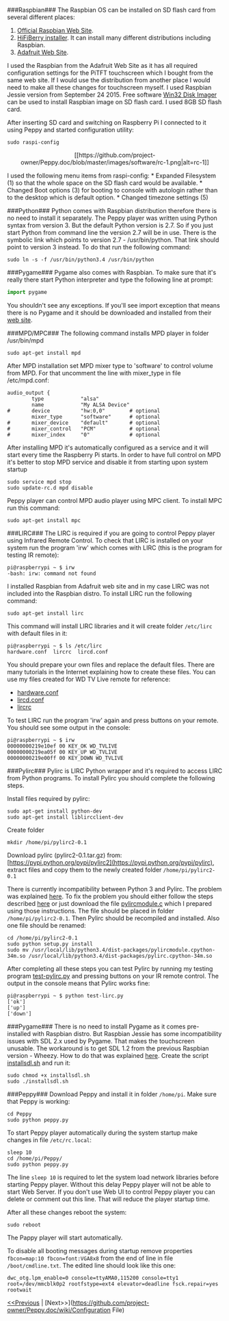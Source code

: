 ###Raspbian###
The Raspbian OS can be installed on SD flash card from several different places:

1. [Official Raspbian Web Site](https://www.raspbian.org/).
2. [HiFiBerry installer](https://www.hifiberry.com/guides/hifiberry-installer/). It can install many different distributions including Raspbian.
3. [Adafruit Web Site](https://learn.adafruit.com/adafruit-pitft-3-dot-5-touch-screen-for-raspberry-pi/easy-install).

I used the Raspbian from the Adafruit Web Site as it has all required configuration settings for the PiTFT touchscreen which I bought from the same web site. If I would use the distribution from another place I would need to make all these changes for touchscreen myself. I used Raspbian Jessie version from September 24 2015.
Free software [Win32 Disk Imager](https://sourceforge.net/projects/win32diskimager/) can be used to install Raspbian image on SD flash card. I used 8GB SD flash card.

After inserting SD card and switching on Raspberry Pi I connected to it using Peppy and started configuration utility:
```
sudo raspi-config
```
<p align="center">
[[https://github.com/project-owner/Peppy.doc/blob/master/images/software/rc-1.png|alt=rc-1]]
</p>
I used the following menu items from raspi-config:
* Expanded Filesystem (1) so that the whole space on the SD flash card would be available.
* Changed Boot options (3) for booting to console with autologin rather than to the desktop which is default option.
* Changed timezone settings (5)

###Python###
Python comes with Raspbian distribution therefore there is no need to install it separately. The Peppy player was written using Python syntax from version 3. But the default Python version is 2.7. So if you just start Python from command line the version 2.7 will be in use. There is the symbolic link which points to version 2.7 - /usr/bin/python. That link should point to version 3 instead. To do that run the following command:
```
sudo ln -s -f /usr/bin/python3.4 /usr/bin/python
```

###Pygame###
Pygame also comes with Raspbian. To make sure that it's really there start Python interpreter and type the following line at prompt:
```python
import pygame
```
You shouldn't see any exceptions. If you'll see import exception that means there is no Pygame and it should be downloaded and installed from their [web site](http://www.pygame.org/download.shtml).

###MPD/MPC###
The following command installs MPD player in folder /usr/bin/mpd
```
sudo apt-get install mpd
```
After MPD installation set MPD mixer type to 'software' to control volume from MPD. For that uncomment the line with mixer_type in file /etc/mpd.conf:
```
audio_output {
        type            "alsa"
        name            "My ALSA Device"
#       device          "hw:0,0"        # optional
        mixer_type      "software"      # optional
#       mixer_device    "default"       # optional
#       mixer_control   "PCM"           # optional
#       mixer_index     "0"             # optional
```
After installing MPD it's automatically configured as a service and it will start every time the Raspberry Pi starts. In order to have full control on MPD it's better to stop MPD service and disable it from starting upon system startup
```
sudo service mpd stop
sudo update-rc.d mpd disable
```
Peppy player can control MPD audio player using MPC client. To install MPC run this command:
```
sudo apt-get install mpc
```

###LIRC###
The LIRC is required if you are going to control Peppy player using Infrared Remote Control. To check that LIRC is installed on your system run the program 'irw' which comes with LIRC (this is the program for testing IR remote):
```
pi@raspberrypi ~ $ irw
-bash: irw: command not found
```
I installed Raspbian from Adafruit web site and in my case LIRC was not included into the Raspbian distro. To install LIRC run the following command:
```
sudo apt-get install lirc
``` 
This command will install LIRC libraries and it will create folder ```/etc/lirc``` with default files in it:
```
pi@raspberrypi ~ $ ls /etc/lirc
hardware.conf  lircrc  lircd.conf
```
You should prepare your own files and replace the default files. There are many tutorials in the Internet explaining how to create these files. You can use my files created for WD TV Live remote for reference:

* [hardware.conf](https://github.com/project-owner/Peppy.doc/blob/master/files/hardware.conf)
* [lircd.conf](https://github.com/project-owner/Peppy.doc/blob/master/files/lircd.conf)
* [lircrc](https://github.com/project-owner/Peppy.doc/blob/master/files/lircrc)

To test LIRC run the program 'irw' again and press buttons on your remote. You should see some output in the console:
```
pi@raspberrypi ~ $ irw
00000000219e10ef 00 KEY_OK WD_TVLIVE
00000000219ea05f 00 KEY_UP WD_TVLIVE
00000000219e00ff 00 KEY_DOWN WD_TVLIVE
```

###Pylirc###
Pylirc is LIRC Python wrapper and it's required to access LIRC from Python programs. To install Pylirc you should complete the following steps.

Install files required by pylirc:
```
sudo apt-get install python-dev
sudo apt-get install liblircclient-dev
```
Create folder
```
mkdir /home/pi/pylirc2-0.1
```
Download pylirc (pylirc2-0.1.tar.gz) from: [https://pypi.python.org/pypi/pylirc2](https://pypi.python.org/pypi/pylirc), extract files and copy them to the newly created folder ```/home/pi/pylirc2-0.1```

There is currently incompatibility between Python 3 and Pylirc. The problem was explained [here](http://stackoverflow.com/questions/34691314/python3-4-pylirc-module-not-loaded-although-is-installed-on-my-system). To fix the problem you should either follow the steps described [here](https://github.com/offlinehacker-playground/pylirc2/issues/3#issuecomment-170238377) or just download the file [pylircmodule.c](https://github.com/project-owner/Peppy.doc/blob/master/files/pylircmodule.c) which I prepared using those instructions. The file should be placed in folder ```/home/pi/pylirc2-0.1```. Then Pylirc should be recompiled and installed. Also one file should be renamed:
```
cd /home/pi/pylirc2-0.1
sudo python setup.py install
sudo mv /usr/local/lib/python3.4/dist-packages/pylircmodule.cpython-34m.so /usr/local/lib/python3.4/dist-packages/pylirc.cpython-34m.so
```
After completing all these steps you can test Pylirc by running my testing program [test-pylirc.py](https://github.com/project-owner/Peppy.doc/blob/master/files/test-pylirc.py) and pressing buttons on your IR remote control. The output in the console means that Pylirc works fine:
```
pi@raspberrypi ~ $ python test-lirc.py
['ok']
['up']
['down']
```

###Pygame###
There is no need to install Pygame as it comes pre-installed with Raspbian distro. But Raspbian Jessie has some incompatibility issues with SDL 2.x used by Pygame. That makes the touchscreen unusable. The workaround is to get SDL 1.2 from the previous Raspbian version - Wheezy. How to do that was explained [here](https://learn.adafruit.com/adafruit-2-4-pitft-hat-with-resistive-touchscreen-mini-kit/pitft-pygame-tips). Create the script [installsdl.sh](https://github.com/project-owner/Peppy.doc/blob/master/files/installsdl.sh) and run it:
```
sudo chmod +x installsdl.sh
sudo ./installsdl.sh
```

###Peppy###
Download Peppy and install it in folder ```/home/pi```. Make sure that Peppy is working:
```
cd Peppy
sudo python peppy.py
```
To start Peppy player automatically during the system startup make changes in file ```/etc/rc.local```:
```
sleep 10
cd /home/pi/Peppy/
sudo python peppy.py
```
The line ```sleep 10``` is required to let the system load network libraries before starting Peppy player. Without this delay Peppy player will not be able to start Web Server. If you don't use Web UI to control Peppy player you can delete or comment out this line. That will reduce the player startup time.

After all these changes reboot the system:
```
sudo reboot
```
The Pappy player will start automatically.

To disable all booting messages during startup remove properties ```fbcon=map:10 fbcon=font:VGA8x8``` from the end of line in file ```/boot/cmdline.txt```. The edited line should look like this one:
```
dwc_otg.lpm_enable=0 console=ttyAMA0,115200 console=tty1 root=/dev/mmcblk0p2 rootfstype=ext4 elevator=deadline fsck.repair=yes rootwait
```

[<<Previous](https://github.com/project-owner/Peppy.doc/wiki/Software) | [Next>>](https://github.com/project-owner/Peppy.doc/wiki/Configuration File)